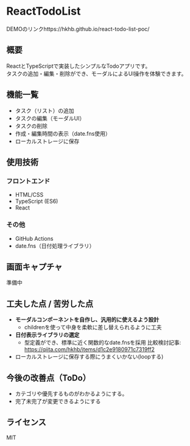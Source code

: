 # ReactTodoList

DEMOのリンクhttps://hkhb.github.io/react-todo-list-poc/

## 概要

ReactとTypeScriptで実装したシンプルなTodoアプリです。  
タスクの追加・編集・削除ができ、モーダルによるUI操作を体験できます。

## 機能一覧

- タスク（リスト）の追加
- タスクの編集（モーダルUI）
- タスクの削除
- 作成・編集時間の表示（date.fns使用）
- ローカルストレージに保存

## 使用技術

### フロントエンド

- HTML/CSS
- TypeScript (ES6)
- React

### その他

- GitHub Actions
- date.fns（日付処理ライブラリ）

## 画面キャプチャ

準備中

## 工夫した点 / 苦労した点

- **モーダルコンポーネントを自作し、汎用的に使えるよう設計**
  - childrenを使って中身を柔軟に差し替えられるように工夫
- **日付表示ライブラリの選定**
  - 型定義ができ、標準に近く関数的なdate.fnsを採用
    比較検討記事: https://qiita.com/hkhb/items/d1c2e9180971c7319ff2
- ローカルストレージに保存する際にうまくいかない(loopする)

## 今後の改善点（ToDo）

- カテゴリや優先するものがわかるようにする。
- 完了未完了が変更できるようにする

## ライセンス

MIT

